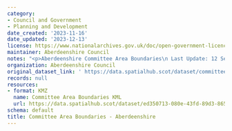 ```yaml
---
category:
- Council and Government
- Planning and Development
date_created: '2023-11-16'
date_updated: '2023-12-13'
license: https://www.nationalarchives.gov.uk/doc/open-government-licence/version/3/
maintainer: Aberdeenshire Council
notes: "<p>Aberdeenshire Committee Area Boundaries\n Last Update: 12 Sep 2019\n Polygon</p>"
organization: Aberdeenshire Council
original_dataset_link: ' https://data.spatialhub.scot/dataset/committee_area_boundaries-as'
records: null
resources:
- format: KMZ
  name: Committee Area Boundaries KML
  url: https://data.spatialhub.scot/dataset/ed350713-080e-43fd-89d3-865b91667b55/resource/7506a935-3b31-4db5-af2a-8d20ed645d49/download/aberdeenshire_council_committee_areas.kmz
schema: default
title: Committee Area Boundaries - Aberdeenshire
---
```

